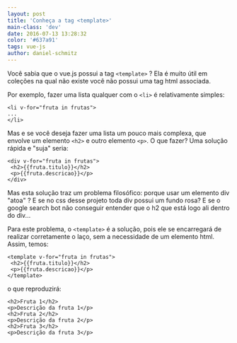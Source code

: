 ```yaml
---
layout: post
title: 'Conheça a tag <template>'
main-class: 'dev'
date: 2016-07-13 13:28:32 
color: '#637a91'
tags: vue-js
author: daniel-schmitz
---
```


Você sabia que o vue.js possui a tag `<template>` ? Ela é muito útil em coleções na qual não existe você não possui uma tag html associada. 

Por exemplo, fazer uma lista qualquer com o `<li>` é relativamente simples:

```
<li v-for="fruta in frutas">
...
</li>
```

Mas e se você deseja fazer uma lista um pouco mais complexa, que envolve um elemento `<h2>` e outro elemento `<p>`. O que fazer? Uma solução rápida e "suja" seria:

```
<div v-for="fruta in frutas">
 <h2>{{fruta.titulo}}</h2>
 <p>{{fruta.descricao}}</p>
</div>
```

Mas esta solução traz um problema filosófico: porque usar um elemento div "atoa" ? E se no css desse projeto toda div possui um fundo rosa? E se o google search bot não conseguir entender que o h2 que está logo ali dentro do div... 

Para este problema, o `<template>` é a solução, pois ele se encarregará de realizar corretamente o laço, sem a necessidade de um elemento html. Assim, temos:

```
<template v-for="fruta in frutas">
 <h2>{{fruta.titulo}}</h2>
 <p>{{fruta.descricao}}</p>
</template>
```

o que reproduzirá:

```
<h2>Fruta 1</h2>
<p>Descrição da fruta 1</p>
<h2>Fruta 2</h2>
<p>Descrição da fruta 2</p>
<h2>Fruta 3</h2>
<p>Descrição da fruta 3</p>
```
